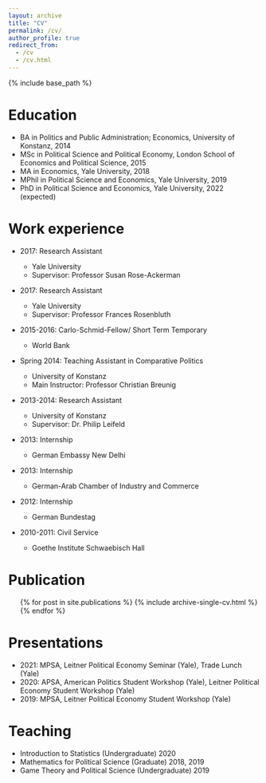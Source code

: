 ```yaml
---
layout: archive
title: "CV"
permalink: /cv/
author_profile: true
redirect_from:
  - /cv
  - /cv.html
---
```


{% include base_path %}

Education
======
* BA in Politics and Public Administration; Economics, University of Konstanz, 2014
* MSc in Political Science and Political Economy, London School of Economics and Political Science, 2015
* MA in Economics, Yale University, 2018 
* MPhil in Political Science and Economics, Yale University, 2019
* PhD in Political Science and Economics, Yale University, 2022 (expected)


Work experience
======

* 2017: Research Assistant
  * Yale University
  * Supervisor: Professor Susan Rose-Ackerman

* 2017: Research Assistant
  * Yale University
  * Supervisor: Professor Frances Rosenbluth

* 2015-2016: Carlo-Schmid-Fellow/ Short Term Temporary
  * World Bank

* Spring 2014: Teaching Assistant in Comparative Politics
  * University of Konstanz
  * Main Instructor: Professor Christian Breunig

* 2013-2014: Research Assistant
  * University of Konstanz
  * Supervisor: Dr. Philip Leifeld

* 2013: Internship
  * German Embassy New Delhi

* 2013: Internship
  * German-Arab Chamber of Industry and Commerce

* 2012: Internship
  * German Bundestag

* 2010-2011: Civil Service
  * Goethe Institute Schwaebisch Hall

Publication
======
  <ul>{% for post in site.publications %}
    {% include archive-single-cv.html %}
  {% endfor %}</ul>
  
Presentations
======
* 2021: MPSA, Leitner Political Economy Seminar (Yale), Trade Lunch (Yale)
* 2020: APSA, American Politics Student Workshop (Yale), Leitner Political Economy Student Workshop (Yale)
* 2019: MPSA, Leitner Political Economy Student Workshop (Yale)
 
  
Teaching
======
* Introduction to Statistics (Undergraduate) 2020
* Mathematics for Political Science (Graduate) 2018, 2019
* Game Theory and Political Science (Undergraduate) 2019
 
 
